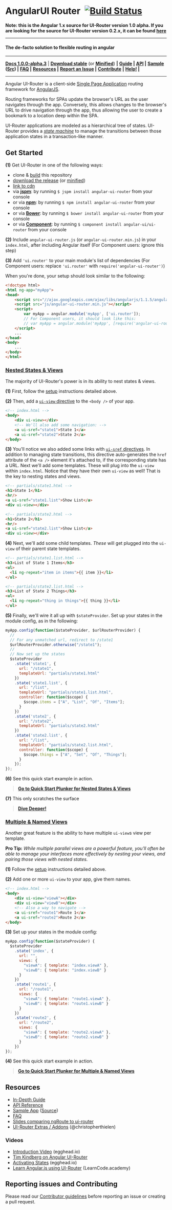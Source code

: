 # AngularUI Router &nbsp;[![Build Status](https://travis-ci.org/angular-ui/ui-router.svg?branch=master)](https://travis-ci.org/angular-ui/ui-router)

**Note: this is the Angular 1.x source for UI-Router version 1.0 alpha.  If you are looking for the source for UI-Router 
version 0.2.x, it can be found [here](https://github.com/angular-ui/ui-router/tree/legacy)**

---


#### The de-facto solution to flexible routing in angular
---
**[Docs 1.0.0-alpha.3](http://angular-ui.github.io/ui-router/1.0.0-alpha.3)** |
**[Download stable](http://angular-ui.github.io/ui-router/release/angular-ui-router.js)** (or **[Minified](http://angular-ui.github.io/ui-router/release/angular-ui-router.min.js)**) **|**
**[Guide](https://github.com/angular-ui/ui-router/wiki) |**
**[API](http://angular-ui.github.io/ui-router/site) |**
**[Sample](http://ui-router.github.io/sample-app/#/mymessages) ([Src](https://github.com/ui-router/sample-app)) |**
**[FAQ](https://github.com/angular-ui/ui-router/wiki/Frequently-Asked-Questions) |**
**[Resources](#resources) |**
**[Report an Issue](https://github.com/angular-ui/ui-router/blob/master/CONTRIBUTING.md#report-an-issue) |**
**[Contribute](https://github.com/angular-ui/ui-router/blob/master/CONTRIBUTING.md#contribute) |**
**[Help!](http://stackoverflow.com/questions/ask?tags=angularjs,angular-ui-router) |**


---

Angular UI-Router is a client-side [Single Page Application](https://en.wikipedia.org/wiki/Single-page_application) 
routing framework for [AngularJS](http://angularjs.org).  
  
Routing frameworks for SPAs update the browser's URL as the user navigates through the app.  Conversely, this allows 
changes to the browser's URL to drive navigation through the app, thus allowing the user to create a bookmark to a 
location deep within the SPA.

UI-Router applications are modeled as a hierarchical tree of states. UI-Router provides a 
[*state machine*](https://en.wikipedia.org/wiki/Finite-state_machine) to manage the transitions between those 
application states in a transaction-like manner. 

## Get Started

**(1)** Get UI-Router in one of the following ways:
 - clone & [build](CONTRIBUTING.md#developing) this repository
 - [download the release](http://angular-ui.github.io/ui-router/release/angular-ui-router.js) (or [minified](http://angular-ui.github.io/ui-router/release/angular-ui-router.min.js))
 - [link to cdn](http://cdnjs.com/libraries/angular-ui-router)
 - via **[jspm](http://jspm.io/)**: by running `$ jspm install angular-ui-router` from your console
 - or via **[npm](https://www.npmjs.org/)**: by running `$ npm install angular-ui-router` from your console
 - or via **[Bower](http://bower.io/)**: by running `$ bower install angular-ui-router` from your console
 - or via **[Component](https://github.com/component/component)**: by running `$ component install angular-ui/ui-router` from your console

**(2)** Include `angular-ui-router.js` (or `angular-ui-router.min.js`) in your `index.html`, after including Angular itself (For Component users: ignore this step)

**(3)** Add `'ui.router'` to your main module's list of dependencies (For Component users: replace `'ui.router'` with `require('angular-ui-router')`)

When you're done, your setup should look similar to the following:

>
```html
<!doctype html>
<html ng-app="myApp">
<head>
    <script src="//ajax.googleapis.com/ajax/libs/angularjs/1.1.5/angular.min.js"></script>
    <script src="js/angular-ui-router.min.js"></script>
    <script>
        var myApp = angular.module('myApp', ['ui.router']);
        // For Component users, it should look like this:
        // var myApp = angular.module('myApp', [require('angular-ui-router')]);
    </script>
    ...
</head>
<body>
    ...
</body>
</html>
```

### [Nested States & Views](http://plnkr.co/edit/u18KQc?p=preview)

The majority of UI-Router's power is in its ability to nest states & views.

**(1)** First, follow the [setup](#get-started) instructions detailed above.

**(2)** Then, add a [`ui-view` directive](https://github.com/angular-ui/ui-router/wiki/Quick-Reference#ui-view) to the `<body />` of your app.

>
```html
<!-- index.html -->
<body>
    <div ui-view></div>
    <!-- We'll also add some navigation: -->
    <a ui-sref="state1">State 1</a>
    <a ui-sref="state2">State 2</a>
</body>
```

**(3)** You'll notice we also added some links with [`ui-sref` directives](https://github.com/angular-ui/ui-router/wiki/Quick-Reference#ui-sref). In addition to managing state transitions, this directive auto-generates the `href` attribute of the `<a />` element it's attached to, if the corresponding state has a URL. Next we'll add some templates. These will plug into the `ui-view` within `index.html`. Notice that they have their own `ui-view` as well! That is the key to nesting states and views.

>
```html
<!-- partials/state1.html -->
<h1>State 1</h1>
<hr/>
<a ui-sref="state1.list">Show List</a>
<div ui-view></div>
```
```html
<!-- partials/state2.html -->
<h1>State 2</h1>
<hr/>
<a ui-sref="state2.list">Show List</a>
<div ui-view></div>
```

**(4)** Next, we'll add some child templates. *These* will get plugged into the `ui-view` of their parent state templates.

>
```html
<!-- partials/state1.list.html -->
<h3>List of State 1 Items</h3>
<ul>
  <li ng-repeat="item in items">{{ item }}</li>
</ul>
```

>
```html
<!-- partials/state2.list.html -->
<h3>List of State 2 Things</h3>
<ul>
  <li ng-repeat="thing in things">{{ thing }}</li>
</ul>
```

**(5)** Finally, we'll wire it all up with `$stateProvider`. Set up your states in the module config, as in the following:


>
```javascript
myApp.config(function($stateProvider, $urlRouterProvider) {
  //
  // For any unmatched url, redirect to /state1
  $urlRouterProvider.otherwise("/state1");
  //
  // Now set up the states
  $stateProvider
    .state('state1', {
      url: "/state1",
      templateUrl: "partials/state1.html"
    })
    .state('state1.list', {
      url: "/list",
      templateUrl: "partials/state1.list.html",
      controller: function($scope) {
        $scope.items = ["A", "List", "Of", "Items"];
      }
    })
    .state('state2', {
      url: "/state2",
      templateUrl: "partials/state2.html"
    })
    .state('state2.list', {
      url: "/list",
      templateUrl: "partials/state2.list.html",
      controller: function($scope) {
        $scope.things = ["A", "Set", "Of", "Things"];
      }
    });
});
```

**(6)** See this quick start example in action.
>**[Go to Quick Start Plunker for Nested States & Views](http://plnkr.co/edit/u18KQc?p=preview)**

**(7)** This only scratches the surface
>**[Dive Deeper!](https://github.com/angular-ui/ui-router/wiki)**


### [Multiple & Named Views](http://plnkr.co/edit/SDOcGS?p=preview)

Another great feature is the ability to have multiple `ui-view`s view per template.

**Pro Tip:** *While multiple parallel views are a powerful feature, you'll often be able to manage your
interfaces more effectively by nesting your views, and pairing those views with nested states.*

**(1)** Follow the [setup](#get-started) instructions detailed above.

**(2)** Add one or more `ui-view` to your app, give them names.
>
```html
<!-- index.html -->
<body>
    <div ui-view="viewA"></div>
    <div ui-view="viewB"></div>
    <!-- Also a way to navigate -->
    <a ui-sref="route1">Route 1</a>
    <a ui-sref="route2">Route 2</a>
</body>
```

**(3)** Set up your states in the module config:
>
```javascript
myApp.config(function($stateProvider) {
  $stateProvider
    .state('index', {
      url: "",
      views: {
        "viewA": { template: "index.viewA" },
        "viewB": { template: "index.viewB" }
      }
    })
    .state('route1', {
      url: "/route1",
      views: {
        "viewA": { template: "route1.viewA" },
        "viewB": { template: "route1.viewB" }
      }
    })
    .state('route2', {
      url: "/route2",
      views: {
        "viewA": { template: "route2.viewA" },
        "viewB": { template: "route2.viewB" }
      }
    })
});
```

**(4)** See this quick start example in action.
>**[Go to Quick Start Plunker for Multiple & Named Views](http://plnkr.co/edit/SDOcGS?p=preview)**


## Resources

* [In-Depth Guide](https://github.com/angular-ui/ui-router/wiki)
* [API Reference](http://angular-ui.github.io/ui-router/site)
* [Sample App](http://angular-ui.github.com/ui-router/sample/) ([Source](https://github.com/angular-ui/ui-router/tree/gh-pages/sample))
* [FAQ](https://github.com/angular-ui/ui-router/wiki/Frequently-Asked-Questions)
* [Slides comparing ngRoute to ui-router](http://slid.es/timkindberg/ui-router#/)
* [UI-Router Extras / Addons](http://christopherthielen.github.io/ui-router-extras/#/home) (@christopherthielen)
 
### Videos

* [Introduction Video](https://egghead.io/lessons/angularjs-introduction-ui-router) (egghead.io)
* [Tim Kindberg on Angular UI-Router](https://www.youtube.com/watch?v=lBqiZSemrqg)
* [Activating States](https://egghead.io/lessons/angularjs-ui-router-activating-states) (egghead.io)
* [Learn Angular.js using UI-Router](http://youtu.be/QETUuZ27N0w) (LearnCode.academy)



## Reporting issues and Contributing

Please read our [Contributor guidelines](CONTRIBUTING.md) before reporting an issue or creating a pull request.